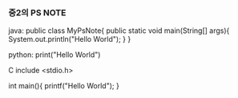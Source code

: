 ### 중2의 PS NOTE


java:
public class MyPsNote{
    public static void main(String[] args){
        System.out.println("Hello World");
    }
}


python:
print("Hello World")



C
include <stdio.h>

int main(){
    printf("Hello World");
}

